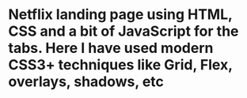 # Netflix landing page using HTML, CSS and a bit of JavaScript for the tabs. Here I have used modern CSS3+ techniques like Grid, Flex, overlays, shadows, etc

